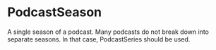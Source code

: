 # PodcastSeason

A single season of a podcast. Many podcasts do not break down into separate seasons. In that case, PodcastSeries should be used.
